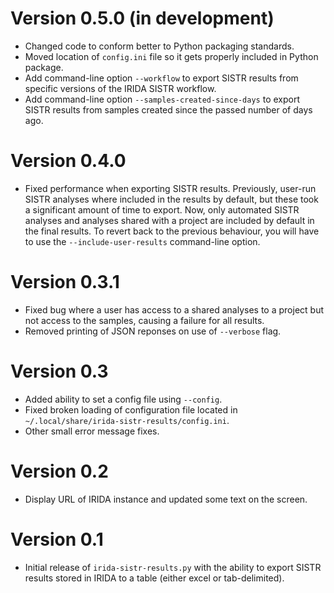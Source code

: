 # Version 0.5.0 (in development)

* Changed code to conform better to Python packaging standards.
* Moved location of `config.ini` file so it gets properly included in Python package.
* Add command-line option `--workflow` to export SISTR results from specific versions of the IRIDA SISTR workflow.
* Add command-line option `--samples-created-since-days` to export SISTR results from samples created since the passed number of days ago.

# Version  0.4.0

* Fixed performance when exporting SISTR results.  Previously, user-run SISTR analyses where included in the results by default, but these took a significant amount of time to export.  Now, only automated SISTR analyses and analyses shared with a project are included by default in the final results.  To revert back to the previous behaviour, you will have to use the `--include-user-results` command-line option.

# Version 0.3.1

* Fixed bug where a user has access to a shared analyses to a project but not access to the samples, causing a failure for all results.
* Removed printing of JSON reponses on use of `--verbose` flag.

# Version 0.3

* Added ability to set a config file using `--config`.
* Fixed broken loading of configuration file located in `~/.local/share/irida-sistr-results/config.ini`.
* Other small error message fixes.

# Version 0.2

* Display URL of IRIDA instance and updated some text on the screen.

# Version 0.1

* Initial release of `irida-sistr-results.py` with the ability to export SISTR results stored in IRIDA to a table (either excel or tab-delimited).
